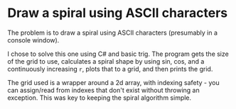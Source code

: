 # Draw a spiral using ASCII characters

The problem is to draw a spiral using ASCII characters (presumably in a console window).

I chose to solve this one using C# and basic trig. The program gets the size of the grid to use, calculates a spiral shape by using sin, cos, and a continuously increasing `r`, plots that to a grid, and then prints the grid.

The grid used is a wrapper around a 2d array, with indexing safety - you can assign/read from indexes that don't exist without throwing an exception. This was key to keeping the spiral algorithm simple.